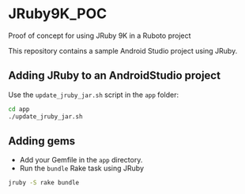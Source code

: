 # JRuby9K_POC

Proof of concept for using JRuby 9K in a Ruboto project

This repository contains a sample Android Studio project using JRuby.


## Adding JRuby to an AndroidStudio project

Use the `update_jruby_jar.sh` script in the `app` folder:

```bash
cd app
./update_jruby_jar.sh
```

## Adding gems

* Add your Gemfile in the `app` directory.
* Run the `bundle` Rake task using JRuby

```bash
jruby -S rake bundle
```
